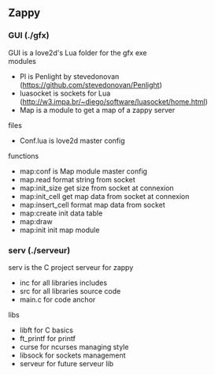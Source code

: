 ## Zappy

### GUI (./gfx)
GUI is a love2d's Lua folder for the gfx exe<br>
modules
- Pl is Penlight by stevedonovan (https://github.com/stevedonovan/Penlight)
- luasocket is sockets for Lua (http://w3.impa.br/~diego/software/luasocket/home.html)
- Map is a module to get a map of a zappy server

files
- Conf.lua is love2d master config

functions
- map:conf is Map module master config
- map.read format string from socket
- map:init_size get size from socket at connexion
- map:init_cell get map data from socket at connexion
- map:insert_cell format map data from socket
- map:create init data table
- map:draw
- map:init init map module

### serv (./serveur)
serv is the C project serveur for zappy
- inc for all libraries includes
- src for all libraries source code
- main.c for code anchor

libs
- libft for C basics
- ft_printf for printf
- curse for ncurses managing style
- libsock for sockets management
- serveur for future serveur lib


